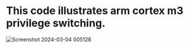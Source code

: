 # This code illustrates arm cortex m3 privilege switching.


![Screenshot 2024-03-04 005128](https://github.com/mohamedayman130/Mastering-Embedded-System/assets/117905345/a768de0a-2180-4dd0-acdb-0e54e6ad93df)
